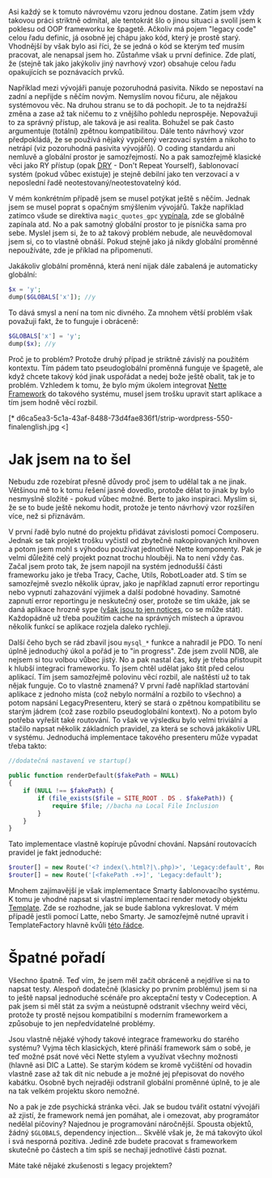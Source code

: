 Asi každý se k tomuto návrovému vzoru jednou dostane. Zatím jsem vždy takovou práci striktně odmítal, ale tentokrát šlo o jinou situaci a svolil jsem k poklesu od OOP frameworku ke špagetě. Ačkoliv má pojem "legacy code" celou řadu definic, já osobně jej chápu jako kód, který je prostě starý. Vhodnější by však bylo asi říci, že se jedná o kód se kterým teď musím pracovat, ale nenapsal jsem ho. Zůstaňme však u první definice. Zde platí, že (stejně tak jako jakýkoliv jiný navrhový vzor) obsahuje celou řadu opakujících se poznávacích prvků.

Například mezi vývojáři panuje pozoruhodná pasivita. Nikdo se nepostaví na zadní a nepřijde s něčím novým. Nemyslím novou fičuru, ale nějakou systémovou věc. Na druhou stranu se to dá pochopit. Je to ta nejdražší změna a zase až tak ničemu to z vnějšího pohledu neprospěje. Nepovažuji to za správný přístup, ale taková je asi realita. Bohužel se pak často argumentuje (totální) zpětnou kompatibilitou. Dále tento návrhový vzor předpokládá, že se používá nějaký vypíčený verzovací systém a nikoho to netrápí (viz pozoruhodná pasivita vývojářů). O coding standardu ani nemluvě a globální prostor je samozřejmostí. No a pak samozřejmě klasické věci jako RY přístup (opak [DRY](https://cs.wikipedia.org/wiki/Don%27t_repeat_yourself) - Don't Repeat Yourself), šablonovací systém (pokud vůbec existuje) je stejně debilní jako ten verzovací a v neposlední řadě neotestovaný/neotestovatelný kód.

V mém konkrétním případě jsem se musel potýkat ještě s něčím. Jednak jsem se musel poprat s opačným smýšlením vývojářů. Takže například zatímco všude se direktiva `magic_quotes_gpc` [vypínala](http://php.vrana.cz/vypnuti-magic_quotes_gpc.php), zde se globálně zapínala atd. No a pak samotný globální prostor to je písnička sama pro sebe. Myslel jsem si, že to až takový problém nebude, ale neuvědomoval jsem si, co to vlastně obnáší. Pokud stejně jako já nikdy globální proměnné nepoužíváte, zde je příklad na připomenutí.

Jakákoliv globální proměnná, která není nijak dále zabalená je automaticky globální:

```php
$x = 'y';
dump($GLOBALS['x']); //y
```

To dává smysl a není na tom nic divného. Za mnohem větší problém však považuji fakt, že to funguje i obráceně:

```php
$GLOBALS['x'] = 'y';
dump($x); //y
```

Proč je to problém? Protože druhý případ je striktně závislý na použitém kontextu. Tím pádem tato pseudoglobální proměnná funguje ve špagetě, ale když chcete takový kód jinak uspořádat a nedej bože ještě obalit, tak je to problém. Vzhledem k tomu, že bylo mým úkolem integrovat [Nette Framework](https://nette.org/) do takového systému, musel jsem trošku upravit start aplikace a tím jsem hodně věcí rozbil.

[* d6ca5ea3-5c1a-43af-8488-73d4fae836f1/strip-wordpress-550-finalenglish.jpg <]

# Jak jsem na to šel

Nebudu zde rozebírat přesně důvody proč jsem to udělal tak a ne jinak. Většinou mě to k tomu řešení jasně dovedlo, protože dělat to jinak by bylo nesmyslně složité - pokud vůbec možné. Berte to jako inspiraci. Myslím si, že se to bude ještě nekomu hodit, protože je tento návrhový vzor rozšířen více, než si přiznávám.

V první řadě bylo nutné do projektu přidávat závislosti pomocí Composeru. Jednak se tak projekt trošku vyčistil od zbytečně nakopírovaných knihoven a potom jsem mohl s výhodou používat jednotlivé Nette komponenty. Pak je velmi důležité celý projekt poznat trochu hlouběji. Na to není vždy čas. Začal jsem proto tak, že jsem napojil na systém jednodušší části frameworku jako je třeba Tracy, Cache, Utils, RobotLoader atd. S tím se samozřejmě svezlo několik úprav, jako je například zapnutí error reportingu nebo vypnutí zahazování výjimek a další podobné hovadiny. Samotné zapnutí error reportingu je neskutečný oser, protože se tím ukáže, jak se daná aplikace hrozně sype ([však jsou to jen notices](https://media.giphy.com/media/11c2hRHwmvgFOg/giphy.gif), co se může stát). Každopádně už třeba použitím cache na správných místech a úpravou několik funkcí se aplikace rozjela daleko rychleji.

Další čeho bych se rád zbavil jsou `mysql_*` funkce a nahradil je PDO. To není úplně jednoduchý úkol a pořád je to "in progress". Zde jsem zvolil NDB, ale nejsem si tou volbou vůbec jistý. No a pak nastal čas, kdy je třeba přistoupit k hlubší integraci frameworku. To jsem chtěl udělat jako štít před celou aplikací. Tím jsem samozřejmě polovinu věcí rozbil, ale naštěstí už to tak nějak funguje. Co to vlastně znamená? V první řadě například startování aplikace z jednoho místa (což nebylo normální a rozbilo to všechno) a potom napsání LegacyPresenteru, který se stará o zpětnou kompatibilitu se starým jádrem (což zase rozbilo pseudoglobální kontext). No a potom bylo potřeba vyřešit také routování. To však ve výsledku bylo velmi triviální a stačilo napsat několik základních pravidel, za která se schová jakákoliv URL v systému. Jednoduchá implementace takového presenteru může vypadat třeba takto:

```php
//dodatečná nastavení ve startup()

public function renderDefault($fakePath = NULL)
{
    if (NULL !== $fakePath) {
        if (file_exists($file = SITE_ROOT . DS . $fakePath)) {
            require $file; //bacha na Local File Inclusion
        }
    }
}
```

Tato implementace vlastně kopíruje původní chování. Napsání routovacích pravidel je fakt jednoduché:

```php
$router[] = new Route('<? index(\.html?|\.php)>', 'Legacy:default', Route::ONE_WAY);
$router[] = new Route('[<fakePath .+>]', 'Legacy:default');
```

Mnohem zajímavější je však implementace Smarty šablonovacího systému. K tomu je vhodné napsat si vlastní implementaci render metody objektu [Template](https://api.nette.org/2.3.5/source-Bridges.ApplicationLatte.Template.php.html). Zde se rozhodne, jak se bude šablona vykreslovat. V mém případě jestli pomocí Latte, nebo Smarty. Je samozřejmě nutné upravit i TemplateFactory hlavně kvůli [této řádce](https://api.nette.org/2.3.5/source-Bridges.ApplicationLatte.TemplateFactory.php.html#56).

# Špatné pořadí

Všechno špatně. Teď vím, že jsem měl začít obráceně a nejdříve si na to napsat testy. Alespoň dodatečně (klasicky po prvním problému) jsem si na to ještě napsal jednoduché scénáře pro akceptační testy v Codeception. A pak jsem si měl stát za svým a neústupně odstranit všechny weird věci, protože ty prostě nejsou kompatibilní s moderním frameworkem a způsobuje to jen nepředvídatelné problémy.

Jsou vlastně nějaké výhody takové integrace frameworku do starého systému? Vyjma těch klasických, které přináší framework sám o sobě, je teď možné psát nové věci Nette stylem a využívat všechny možnosti (hlavně asi DIC a Latte). Se starým kódem se kromě vyčištění od hovadin vlastně zase až tak dít nic nebude a je možné jej přepisovat do nového kabátku. Osobně bych nejraději odstranil globální proměnné úplně, to je ale na tak velkém projektu skoro nemožné.

No a pak je zde psychická stránka věci. Jak se budou tvářit ostatní vývojáři až zjistí, že framework nemá jen pomáhat, ale i omezovat, aby programátor nedělal píčoviny? Najednou je programování náročnější. Spousta objektů, žádný `$GLOBALS`, dependency injection... Skvělé však je, že má takovýto úkol i svá nesporná pozitiva. Jedině zde budete pracovat s frameworkem skutečně po částech a tím spíš se nechají jednotlivé části poznat.

Máte také nějaké zkušenosti s legacy projektem?